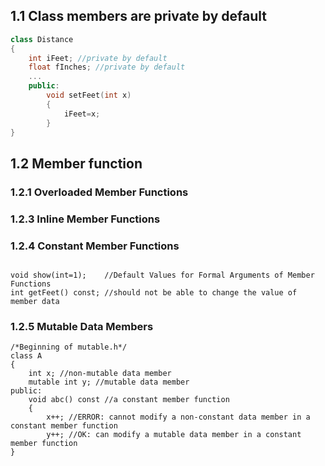 ## 1.1 Class members are private by default

```cpp
class Distance
{
    int iFeet; //private by default
    float fInches; //private by default
    ...
    public:
        void setFeet(int x)
        {
            iFeet=x;
        }
}
```

## 1.2 Member function

### 1.2.1 Overloaded Member Functions

### 1.2.3 Inline Member Functions

### 1.2.4 Constant Member Functions

```

void show(int=1);    //Default Values for Formal Arguments of Member Functions
int getFeet() const; //should not be able to change the value of member data

```

### 1.2.5 Mutable Data Members

```
/*Beginning of mutable.h*/
class A
{
    int x; //non-mutable data member
    mutable int y; //mutable data member
public:
    void abc() const //a constant member function
    {
        x++; //ERROR: cannot modify a non-constant data member in a constant member function
        y++; //OK: can modify a mutable data member in a constant member function
}
```



